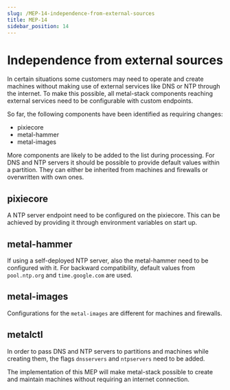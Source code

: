 ```yaml
---
slug: /MEP-14-independence-from-external-sources
title: MEP-14
sidebar_position: 14
---
```


# Independence from external sources

In certain situations some customers may need to operate and create machines without making use of external services like DNS or NTP through the internet. To make this possible, all metal-stack components reaching external services need to be configurable with custom endpoints.

So far, the following components have been identified as requiring changes:

- pixiecore
- metal-hammer
- metal-images

More components are likely to be added to the list during processing.
For DNS and NTP servers it should be possible to provide default values within a partition. They can either be inherited from machines and firewalls or overwritten with own ones.

## pixiecore

A NTP server endpoint need to be configured on the pixiecore. This can be achieved by providing it through environment variables on start up.

## metal-hammer

If using a self-deployed NTP server, also the metal-hammer need to be configured with it. For backward compatibility, default values from `pool.ntp.org` and `time.google.com` are used.

## metal-images

Configurations for the `metal-images` are different for machines and firewalls.

## metalctl

In order to pass DNS and NTP servers to partitions and machines while creating them, the flags `dnsservers` and `ntpservers` need to be added.

The implementation of this MEP will make metal-stack possible to create and maintain machines without requiring an internet connection.
